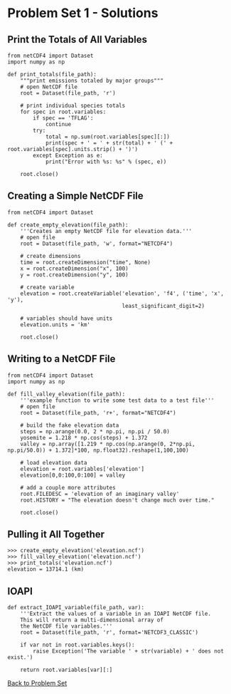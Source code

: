 # Problem Set 1 - Solutions

## Print the Totals of All Variables

    from netCDF4 import Dataset
    import numpy as np
    
    def print_totals(file_path):
        """print emissions totaled by major groups"""
        # open NetCDF file
        root = Dataset(file_path, 'r')
    
        # print individual species totals
        for spec in root.variables:
            if spec == 'TFLAG':
                continue
            try:
                total = np.sum(root.variables[spec][:])
                print(spec + ' = ' + str(total) + ' (' + root.variables[spec].units.strip() + ')')
            except Exception as e:
                print("Error with %s: %s" % (spec, e))
    
        root.close()

## Creating a Simple NetCDF File

    from netCDF4 import Dataset
    
    def create_empty_elevation(file_path):
        '''Creates an empty NetCDF file for elevation data.'''
        # open file
        root = Dataset(file_path, 'w', format="NETCDF4")
        
        # create dimensions
        time = root.createDimension("time", None)
        x = root.createDimension("x", 100)
        y = root.createDimension("y", 100)
        
        # create variable
        elevation = root.createVariable('elevation', 'f4', ('time', 'x', 'y'),
                                        least_significant_digit=2)
        
        # variables should have units
        elevation.units = 'km'
    
        root.close()

## Writing to a NetCDF File

    from netCDF4 import Dataset
    import numpy as np
    
    def fill_valley_elevation(file_path):
        '''example function to write some test data to a test file'''
        # open file
        root = Dataset(file_path, 'r+', format="NETCDF4")
        
        # build the fake elevation data
        steps = np.arange(0.0, 2 * np.pi, np.pi / 50.0)
        yosemite = 1.218 * np.cos(steps) + 1.372
        valley = np.array([1.219 * np.cos(np.arange(0, 2*np.pi, np.pi/50.0)) + 1.372]*100, np.float32).reshape(1,100,100)
        
        # load elevation data
        elevation = root.variables['elevation']
        elevation[0,0:100,0:100] = valley
        
        # add a couple more attributes
        root.FILEDESC = 'elevation of an imaginary valley'
        root.HISTORY = "The elevation doesn't change much over time."
        
        root.close()

## Pulling it All Together

    >>> create_empty_elevation('elevation.ncf')
    >>> fill_valley_elevation('elevation.ncf')
    >>> print_totals('elevation.ncf')
    elevation = 13714.1 (km)

## IOAPI

    def extract_IOAPI_variable(file_path, var):
        '''Extract the values of a variable in an IOAPI NetCDF file.
        This will return a multi-dimensional array of
        the NetCDF file variables.'''
        root = Dataset(file_path, 'r', format='NETCDF3_CLASSIC')
    
        if var not in root.variables.keys():
            raise Exception('The variable ' + str(variable) + ' does not exist.')
    
        return root.variables[var][:]

[Back to Problem Set](problem_set_1_netcdf4_operations.md)
